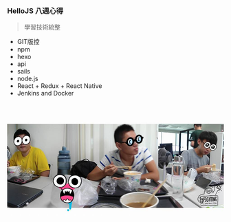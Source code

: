 ### HelloJS 八週心得


> 學習技術統整
* GIT版控
* npm
* hexo 
* api
* sails
* node.js
* React + Redux + React Native
* Jenkins and Docker



![Alt text](./truckteam.jpg)